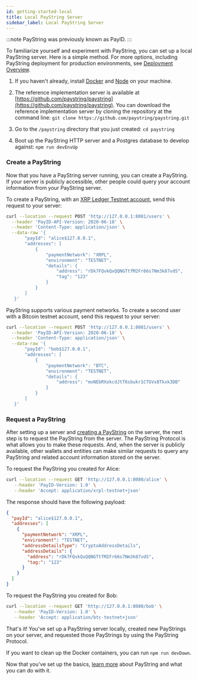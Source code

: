 ```yaml
---
id: getting-started-local
title: Local PayString Server
sidebar_label: Local PayString Server
---
```


:::note
PayString was previously known as PayID.
:::

To familiarize yourself and experiment with PayString, you can set up a local PayString server. Here is a simple method. For more options, including PayString deployment for production environments, see [Deployment Overview](intro-deploy).

1.  If you haven't already, install [Docker](https://docks.docker.com/get-docker/) and [Node](https://nodejs.org/en/) on your machine.

2.  The reference implementation server is available at [https://github.com/paystring/paystring](https://github.com/paystring/paystring). You can download the reference implementation server by cloning the repository at the command line:
    `git clone https://github.com/paystring/paystring.git`

3.  Go to the `/paystring` directory that you just created:
    `cd paystring`

4.  Boot up the PayString HTTP server and a Postgres database to develop against:
    `npm run devEnvUp`

### Create a PayString

Now that you have a PayString server running, you can create a PayString. If your server is publicly accessible, other people could query your account information from your PayString server.

To create a PayString, with an [XRP Ledger Testnet account](https://xrpl.org/xrp-testnet-faucet.html), send this request to your server:

```bash
curl --location --request POST 'http://127.0.0.1:8081/users' \
  --header 'PayID-API-Version: 2020-06-18' \
  --header 'Content-Type: application/json' \
  --data-raw '{
       "payId": "alice$127.0.0.1",
       "addresses": [
           {
               "paymentNetwork": "XRPL",
               "environment": "TESTNET",
               "details": {
                   "address": "rDk7FQvkQxQQNGTtfM2Fr66s7Nm3k87vdS",
                   "tag": "123"
               }
           }
       ]
   }'
```

PayString supports various payment networks. To create a second user with a Bitcoin testnet account, send this request to your server:

```bash
curl --location --request POST 'http://127.0.0.1:8081/users' \
  --header 'PayID-API-Version: 2020-06-18' \
  --header 'Content-Type: application/json' \
  --data-raw '{
       "payId": "bob$127.0.0.1",
       "addresses": [
           {
               "paymentNetwork": "BTC",
               "environment": "TESTNET",
               "details": {
                   "address": "mxNEbRXokcdJtT6sbukr1CTGVx8Tkxk3DB"
               }
           }
       ]
   }'
```

### Request a PayString

After setting up a server and [creating a PayString](#create-a-paystring) on the server, the next step is to request the PayString from the server. The PayString Protocol is what allows you to make these requests. And, when the server is publicly available, other wallets and entities can make similar requests to query any PayString and related account information stored on the server.

To request the PayString you created for Alice:

```bash
curl --location --request GET 'http://127.0.0.1:8080/alice' \
   --header 'PayID-Version: 1.0' \
   --header 'Accept: application/xrpl-testnet+json'
```

The response should have the following payload:

```json
{
  "payId": "alice$127.0.0.1",
  "addresses": [
    {
      "paymentNetwork": "XRPL",
      "environment": "TESTNET",
      "addressDetailsType": "CryptoAddressDetails",
      "addressDetails": {
        "address": "rDk7FQvkQxQQNGTtfM2Fr66s7Nm3k87vdS",
        "tag:": "123"
      }
    }
  ]
}
```

To request the PayString you created for Bob:

```bash
curl --location --request GET 'http://127.0.0.1:8080/bob' \
   --header 'PayID-Version: 1.0' \
   --header 'Accept: application/btc-testnet+json'
```

That's it! You've set up a PayString server locally, created new PayStrings on your server, and requested those PayStrings by using the PayString Protocol.

If you want to clean up the Docker containers, you can run `npm run devDown`.

Now that you've set up the basics, [learn more](#learn-more) about PayString and what you can do with it.
